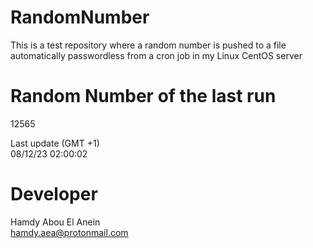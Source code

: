 # RandomNumber    
This is a test repository where a random number is pushed to a file automatically passwordless from a cron job in my Linux CentOS server    
# Random Number of the last run   
12565
      
Last update (GMT +1)    
08/12/23 02:00:02
# Developer    
Hamdy Abou El Anein   
hamdy.aea@protonmail.com
